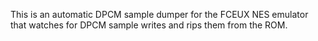 This is an automatic DPCM sample dumper for the FCEUX NES emulator that watches for DPCM sample writes and rips them from the ROM.